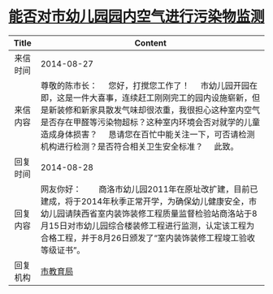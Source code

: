 # <a href="http://www.shangluo.gov.cn/zmhd/ldxxxx.jsp?urltype=leadermail.LeaderMailContentUrl&wbtreeid=1112&leadermailid=2671">能否对市幼儿园园内空气进行污染物监测</a>
| Title |                                                                                    Content                                                                                    |
|:-----:|-------------------------------------------------------------------------------------------------------------------------------------------------------------------------------|
| 来信时间  | 2014-08-27                                                                                                                                                                    |
| 来信内容  | 尊敬的陈市长：     您好，打搅您工作了！     市幼儿园开园在即，这是一件大喜事，连续赶工刚刚完工的园内设施崭新，但是新装修和新家具散发气味却很浓重，我很担心这种室内空气是否存在甲醛等污染物超标？这种室内环境会否对就学的儿童造成身体损害？     恳请您在百忙中能关注一下，可否请检测机构进行检测？是否符合相关卫生安全标准？     此致。 |
| 回复时间  | 2014-08-28                                                                                                                                                                    |
| 回复内容  | 网友你好：        商洛市幼儿园2011年在原址改扩建，目前已建成，将于2014年秋季正常开学，为确保幼儿健康安全，市幼儿园请陕西省室内装饰装修工程质量监督检验站商洛站于8月15日对市幼儿园综合楼装修工程进行监测，认定该工程为合格工程，并于8月26日颁发了“室内装饰装修工程竣工验收等级证书”。                        |
| 回复机构  | <a href="../../categories/agencies/市教育局.md">市教育局</a>                                                                                                                          |
